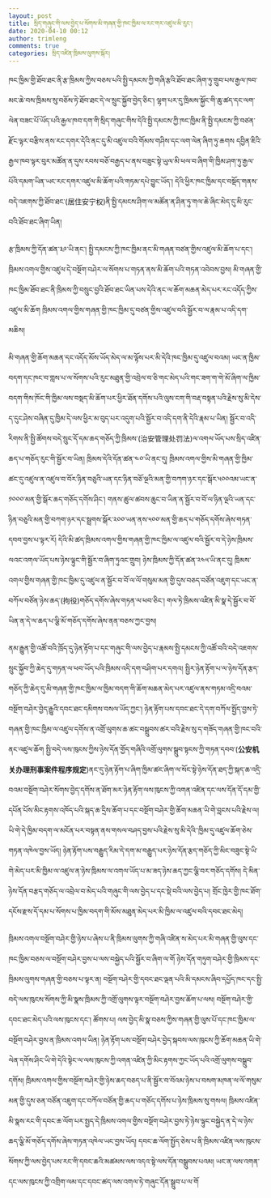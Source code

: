 ```yaml
---
layout: post
title: སྲིད་གཞུང་གི་ལས་བྱེད་པ་སོགས་མི་གཞན་གྱི་ཁང་ཁྱིམ་ལ་རང་གར་འཛུལ་མི་རུང་།
date: 2020-04-10 00:12
author: trimleng
comments: true
categories: སྲིད་འཛིན་ཁྲིམས་ལུགས་སྐོར།
---
```

<!-- wp:paragraph -->
<p>ཁང་ཁྱིམ་གྱི་ཐོབ་ཐང་ནི་རྩ་ཁྲིམས་ཀྱིས་བཅས་པའི་སྤྱི་དམངས་ཀྱི་གཞི་རྩའི་ཐོབ་ཐང་ཞིག་ཏུ་གྲུབ་པས་རྒྱལ་ཁབ་མང་ཆེ་བས་ཁྲིམས་སུ་བཅོས་ཏེ་ཐོབ་ཐང་དེ་ལ་སྲུང་སྐྱོབ་བྱེད་ཅིང་། ལྷག་པར་དུ་ཁྲིམས་སྐྱོང་གི་ཆུ་ཚད་དང་ལག་ལེན་བཟང་པོ་ཡོད་པའི་རྒྱལ་ཁབ་དག་གི་སྲིད་གཞུང་གིས་དེའི་སྤྱི་དམངས་ཀྱི་ཁང་ཁྱིམ་ནི་སྤྱི་དམངས་ཀྱི་བཙན་རྫོང་ལྟར་བརྩིས་ནས་རང་དགར་དེའི་ནང་དུ་མི་འཛུལ་བའི་གོམས་གཤིས་དང་ལག་ལེན་ཞིག་ཏུ་ཆགས དབྱིན་ཇིའི་རྒྱལ་ཁབ་ལྟར་བུར་མཚོན་ན་དུས་རབས་བཅོ་བརྒྱད་པ་ནས་བཟུང་སྟེ་ཡུལ་མི་ཕལ་བ་ཞིག་གི་ཁྱིམ་ཤག་ཏུ་རྒྱལ་པོའི་དམག་ཡིན་ཡང་རང་དགར་འཛུལ་མི་ཆོག་པའི་གཏམ་དཔེ་བྱུང་ཡོད་། དེའི་ཕྱིར་ཁང་ཁྱིམ་དང་བསྡོད་གནས་བདེ་འཇགས་ཀྱི་ཐོབ་ཐང་(居住安宁权)ནི་སྤྱི་དམངས་ཤིག་ལ་མཚོན་ན་ཤིན་ཏུ་གལ་ཆེ་ཞིང་མེད་དུ་མི་རུང་བའི་ཐོབ་ཐང་ཞིག་ཡིན།&nbsp;<br></p>
<!-- /wp:paragraph -->

<!-- wp:more -->
<!--more-->
<!-- /wp:more -->

<!-- wp:paragraph -->
<p>རྩ་ཁྲིམས་ཀྱི་དོན་ཚན་༣༩་ཡི་ནང་། སྤྱི་དམངས་ཀྱི་ཁང་ཁྱིམ་ནང་མི་གཞན་བཙན་གྱིས་འཛུལ་མི་ཆོག་པ་དང་། ཁྲིམས་འགལ་གྱིས་འཛུལ་དེ་བསྔོག་བཤེར་ལ་སོགས་པ་གཏན་ནས་མི་ཆོག་པའི་གཏན་འབེབས་བྱས། མི་གཞན་གྱི་ཁང་ཁྱིམ་ཐོབ་ཐང་ནི་ཁྲིམས་ཀྱི་བསྲུང་བྱའི་ཐོབ་ཐང་ཡིན་པས་དེའི་ནང་ལ་ཆོག་མཆན་མེད་པར་རང་འདོད་ཀྱིས་འཛུལ་མི་ཆོག ཁྲིམས་འགལ་གྱིས་གཞན་གྱི་ཁང་ཁྱིམ་དུ་བཙན་གྱིས་འཛུལ་བའི་སྦྱོར་བ་ལ་རྣམ་པ་འདི་དག་མཆིས།&nbsp;</p>
<!-- /wp:paragraph -->

<!-- wp:paragraph -->
<p>མི་གཞན་གྱི་ཆོག་མཆན་དང་འདོད་མོས་ཡོད་མེད་ལ་མ་ལྟོས་པར་མི་དེའི་ཁང་ཁྱིམ་དུ་འཛུལ་བའམ། ཡང་ན་ཁྱིམ་བདག་དང་ཁང་བ་གླས་པ་ལ་སོགས་པའི་རུང་མཐུན་གྱི་འབྲེལ་བ་ཅི་གང་མེད་པའི་གང་ཟག་ག་གེ་མོ་ཞིག་ལ་ཁྱིམ་བདག་གིས་ཁོང་གི་ཁྱིམ་ལས་བསྡད་མི་ཆོག་པར་ཕྱིར་ཐོན་དགོས་པའི་ལུས་ངག་གི་བརྡ་བསྟན་པའི་རྗེས་སུ་མི་དེས་ད་དུང་ཤེས་བཞིན་དུ་ཁྱིམ་དེ་ལས་ཕྱིར་མ་བུད་པར་འདུག་པའི་སྦྱོར་བ་འདི་དག་ནི་དེའི་རྣམ་པ་ཡིན། སྦྱོར་བ་འདི་རིགས་ནི་སྤྱི་ཚོགས་བདེ་སྲུང་དོ་དམ་ཆད་གཅོད་ཀྱི་ཁྲིམས་(治安管理处罚法)ལ་འགལ་ཡོད་པས་སྲིད་འཛིན་ཆད་པ་གཅོད་རུང་གི་སྦྱོར་བ་ཡིན། ཁྲིམས་དེའི་དོན་ཚན་༤༠་ཡི་ནང་དུ། ཁྲིམས་འགལ་གྱིས་མི་གཞན་གྱི་ཁྱིམ་ཚང་དུ་འཛུལ་ན་འཛུལ་བ་བོར་ཉིན་བཅུའི་ཡན་དང་ཉིན་བཅོ་ལྔའི་མན་གྱི་བཀག་ཉར་དང་སྒོར་༥༠༠འམ་ཡང་ན་༡༠༠༠་མན་གྱི་སྒོར་ཆད་གཅོད་དགོས་ཤིང་། གནས་ཚུལ་ཚབས་ཆུང་བ་ཡིན་ན་སྦྱོར་བ་བོ་ལ་ཉིན་ལྔའི་ཡན་དང་ཉིན་བཅུའི་མན་གྱི་བཀག་ཉར་དང་སྦྲགས་སྒོར་༢༠༠་ཡན་ནས་༥༠༠་མན་གྱི་ཆད་པ་གཅོད་དགོས་ཞེས་གཏན་དབབ་བྱས་པ་ལྟར་རོ། དེའི་མི་ཚད་ཁྲིམས་འགལ་གྱིས་གཞན་གྱི་ཁང་ཁྱིམ་ལ་འཛུལ་བའི་སྦྱོར་བ་དེ་ཉེས་ཁྲིམས་ལའང་འགལ་ཡོད་པས་ཉེས་ལྟུང་གི་སྦྱོར་བ་ཞིག་ཏུའང་གྲུབ། ཉེས་ཁྲིམས་ཀྱི་དོན་ཚན་༢༤༥་ཡི་ནང་དུ། ཁྲིམས་འགལ་གྱིས་གཞན་གྱི་ཁང་ཁྱིམ་དུ་འཛུལ་ན་སྦྱོར་བ་བོ་ལ་ལོ་གསུམ་མན་གྱི་དུས་བཅད་བཙོན་འཇུག་དང་ཡང་ན་བཀོལ་བཙོན་ཉེས་ཆད་(拘役)གཅོད་དགོས་ཞེས་གཏན་ལ་ཕབ་ཅིང་། གལ་ཏེ་ཁྲིམས་འཛིན་མི་སྣ་དེ་སྦྱོར་བ་བོ་ཡིན་ན་དེ་ལ་ཆད་པ་ལྕི་མོ་གཅོད་དགོས་ཞེས་ནན་བཅས་ཀྱང་བྱས།&nbsp;<br></p>
<!-- /wp:paragraph -->

<!-- wp:paragraph -->
<p>ནམ་རྒྱུན་གྱི་འཚོ་བའི་ཁྲོད་དུ་ཉེན་རྟོག་པ་དང་གཞུང་གི་ལས་བྱེད་པ་རྣམས་སྤྱི་དམངས་ཀྱི་འཚོ་བའི་བདེ་འཇགས་སྲུང་སྐྱོབ་ཀྱི་ཆེད་དུ་གཏན་ལ་ཕབ་ཡོད་པའི་ཁྲིམས་འདི་དག་བཤིག་པར་དགའ། སྤྱིར་ཉེན་རྟོག་པ་ལ་ཉེས་དོན་རྩད་གཅོད་ཀྱི་ཆེད་དུ་མི་གཞན་གྱི་ཁང་ཁྱིམ་ལ་ཁྱིམ་བདག་གི་ཆོག་མཆན་མེད་པར་འཛུལ་ནས་གཏམ་འདྲི་བའམ་བསྔོག་བཤེར་བྱེད་རྒྱུའི་དབང་ཐང་དམིགས་བསལ་ཡོད་ཀྱང་། ཉེན་རྟོག་པས་དབང་ཐང་དེ་དག་བཀོལ་སྤྱོད་བྱས་ཏེ་གཞན་གྱི་ཁང་ཁྱིམ་ལ་འཛུལ་དགོས་ན་འགྲོ་ལུགས་ཆ་ཚང་བསྒྲུབས་ཚར་བའི་རྗེས་སུ་ད་གཟོད་གཞན་གྱི་ཁང་བའི་ནང་འཛུལ་ཆོག སྤྱི་བདེ་ལས་ཁུངས་ཀྱིས་ཉེས་དོན་གྱོད་གཞིའི་འགྲོ་ལུགས་སྒྲུབ་སྟངས་ཀྱི་གཏན་དབབ་(<strong>公安机关办理刑事案件程序规定</strong>)ནང་དུ་ཉེན་རྟོག་པ་ཞིག་ཁྱིམ་ཚང་ཞིག་ལ་སོང་སྟེ་ཉེས་དོན་ཐད་ཀྱི་སྐད་ཆ་འདྲི་བའམ་བསྔོག་བཤེར་སོགས་བྱེད་དགོས་ན་ཐོག་མར་ཉེན་རྟོག་ལས་ཁུངས་ཀྱི་འགན་འཛིན་དང་ལས་དོན་དོ་དམ་གྱི་དཔོན་པོས་མིང་རྟགས་འཁོད་པའི་སྐད་ཆ་དྲིས་ཆོག་པ་དང་བསྔོག་བཤེར་གྱི་ཆོག་མཆན་ཡི་གེ་བླངས་པའི་རྗེས་ལ། ཡི་གེ་དེ་ཁྱིམ་བདག་ལ་མངོན་པར་བསྟན་ནས་གསལ་བཤད་བྱས་པའི་རྗེས་སུ་མི་དེའི་་ཁྱིམ་དུ་འཛུལ་ཆོག་ཅེས་གཏན་འཁེལ་བྱས་ཡོད། ཉེན་རྟོག་པས་བརྒྱུད་རིམ་དེ་དག་མ་བརྒྱུད་པར་ཉེས་དོན་རྩད་གཅོད་ཀྱི་མིང་བཟུང་སྟེ་ཡི་གེ་མེད་པར་མི་ཁྱིམ་ལ་འཛུལ་ན་ཉེས་ཁྲིམས་ལ་འགལ་ཡོད་པ་མ་ཟད་ཉེས་ཆད་ཀྱང་ལྕི་བར་གཅོད་དགོས། དེ་མིན་ཉེས་དོན་བརྩད་གཅོད་ལ་འབྲེལ་བ་མེད་པའི་གཞུང་གི་ལས་བྱེད་པ་དང་སྡེ་བའི་ལས་བྱེད་པ། གྲོང་ཁྱེར་གྱི་ཁང་ཐོག་དངོས་རྫས་དོ་དམ་པ་སོགས་པ་ཁྱིམ་བདག་གི་མོས་མཐུན་མེད་པར་མི་ཁྱིམ་ལ་འཛུལ་བའི་དབང་ཐང་མེད།&nbsp;<br></p>
<!-- /wp:paragraph -->

<!-- wp:paragraph -->
<p>ཁྲིམས་འགལ་བསྔོག་བཤེར་གྱི་ཉེས་པ་ཞེས་པ་ནི་ཁྲིམས་ལུགས་ཀྱི་གཞི་འཛིན་ས་མེད་པར་མི་གཞན་གྱི་ལུས་དང་ཁང་ཁྱིམ་བཅས་ལ་བསྔོག་བཤེར་བྱས་པ་ལས་བསྐྱེད་པའི་སྦྱོར་བ་ཞིག་ལ་གོ ཉེས་དོན་གཏུག་བཤེར་གྱི་ཁྲིམས་དང་ཁྲིམས་ལུགས་གཞན་གྱི་བཅས་པ་ལྟར་ན། བསྔོག་བཤེར་གྱི་དབང་ཐང་ལྡན་པའི་མི་དམངས་ཞིབ་དཔྱོད་ཁང་དང་སྤྱི་བདེ་ལས་ཁུངས་སོགས་ཀྱི་མི་སྣས་ཁྲིམས་ཀྱི་འགྲོ་ལུགས་ལྟར་བསྔོག་བཤེར་བྱས་ཆོག་པ་ལས། བསྔོག་བཤེར་གྱི་དབང་ཐང་མེད་པའི་ལས་ཁུངས་དང་། ཚོགས་པ། ལས་བྱེད་མི་སྣ་བཅས་ཀྱིས་གཞན་གྱི་ལུས་པོ་དང་ཁང་ཁྱིམ་ལ་བསྔོག་བཤེར་བྱས་ན་ཁྲིམས་འགལ་ཡིན། ཉེན་རྟོག་པས་བསྔོག་བཤེར་བྱེད་སྐབས་ལས་ཁུངས་ཀྱི་ཆོག་མཆན་ཡི་གེ་ལེན་དགོས་ཤིང་ཡི་གེ་དེའི་སྟེང་ལ་ལས་ཁུངས་ཀྱི་འགན་འཛིན་ཀྱི་མིང་རྟགས་ཀྱང་ཡོད་པའི་འགྲོ་ལུགས་བསྒྲུབ་དགོས། ཁྲིམས་འགལ་གྱིས་བསྔོག་བཤེར་གྱི་ཉེས་ཆད་བཅད་པ་ནི་སྦྱོར་བ་བོའམ་ཉེས་པ་བསག་མཁན་ལ་ལོ་གསུམ་མན་གྱི་དུས་ཅན་བཙོན་འཇུག་དང་བཀོལ་བཙོན་གྱི་ཆད་པ་གཅོད་དགོས་པ་ཉེས་ཁྲིམས་སུ་གསལ། ཁྲིམས་འཛིན་མི་སྣས་རང་གི་དབང་ཆ་ལོག་པར་སྤྱད་དེ་ཁྲིམས་འགལ་གྱིས་བསྔོག་བཤེར་བྱས་ཏེ་ཉེས་ལྟུང་བསྐྱེད་ན་དེ་ལ་ཉེས་ཆད་ལྕི་མོ་གཅོད་དགོས་ཞེས་གཏན་འཁེལ་ཡང་བྱས་ཡོད། དབང་ཆ་ལོག་སྤྱོད་ཅེས་པ་ནི་ཁྲིམས་འཛིན་ལས་ཁུངས་སོགས་ཀྱི་ལས་བྱེད་པས་རང་གི་དབང་ཆའི་མཚམས་ལས་འདའ་སྟེ་ལས་དོན་བསྒྲུབས་པའམ། ཡང་ན་ལས་འགན་དང་ལས་ཁུངས་ཀྱི་འགྲིག་ལམ་དང་དབང་ཚད་ལས་འགལ་ཏེ་གཞུང་དོན་སྒྲུབ་པ་ལ་གོ&nbsp;<br></p>
<!-- /wp:paragraph -->

